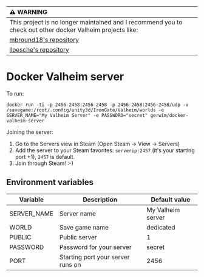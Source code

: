 | :warning: WARNING          |
|:---------------------------|
| This project is no longer maintained and I recommend you to check out other docker Valheim projects like: |
| [mbround18's repository](https://github.com/mbround18/valheim-docker) |
| [lloesche's repository](https://github.com/lloesche/valheim-server-docker) |

# Docker Valheim server

To run:
```
docker run -ti -p 2456-2458:2456-2458 -p 2456-2458:2456-2458/udp -v /savegame:/root/.config/unity3d/IronGate/Valheim/worlds -e SERVER_NAME="My Valheim Server" -e PASSWORD="secret" gerwim/docker-valheim-server
```

Joining the server:
1. Go to the Servers view in Steam (Open Steam -> View -> Servers)
2. Add the server to your Steam favorites: `serverip:2457` (it's your starting port +1), `2457` is default.
3. Join through Steam! :-)


## Environment variables
| Variable  | Description | Default value |
| ------------- | ------------- | ------------- |
| SERVER_NAME  | Server name  | My Valheim server |
| WORLD  | Save game name  | dedicated |
| PUBLIC  | Public server | 1 |
| PASSWORD | Password for your server | secret |
| PORT | Starting port your server runs on | 2456 |
